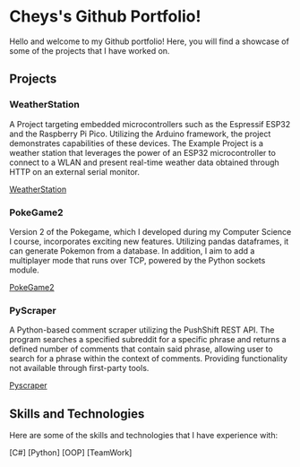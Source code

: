 # Cheys's Github Portfolio!
Hello and welcome to my Github portfolio! Here, you will find a showcase of some of the projects that I have worked on.

## Projects
### WeatherStation
A Project targeting embedded microcontrollers such as the Espressif ESP32 and the Raspberry Pi Pico. Utilizing the Arduino framework, the project demonstrates capabilities of these devices. The Example Project is a weather station that leverages the power of an ESP32 microcontroller to connect to a WLAN and present real-time weather data obtained through HTTP on an external serial monitor.


[WeatherStation](https://github.com/Cheysha/Portfolio/tree/main/WeatherStation-main)

### PokeGame2 
Version 2 of the Pokegame, which I developed during my Computer Science I course, incorporates exciting new features. Utilizing pandas dataframes, it can generate Pokemon from a database. In addition, I aim to add a multiplayer mode that runs over TCP, powered by the Python sockets module.


[PokeGame2](https://github.com/Cheysha/Portfolio/tree/main/PokeGame2-main)

### PyScraper
A Python-based comment scraper utilizing the PushShift REST API. The program searches a specified subreddit for a specific phrase and returns a defined number of comments that contain said phrase, allowing user to search for a phrase within the context of comments. Providing functionality not available through first-party tools.


[Pyscraper](https://github.com/Cheysha/Portfolio/tree/main/PyScrape-main)

## Skills and Technologies
Here are some of the skills and technologies that I have experience with:

[C#]
[Python]
[OOP]
[TeamWork]
